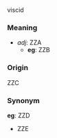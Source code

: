 viscid
### Meaning
+ _adj_: ZZA
    + __eg__: ZZB

### Origin

ZZC

### Synonym

__eg__: ZZD

+ ZZE


